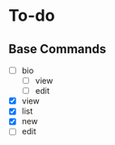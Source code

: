 # To-do

## Base Commands

- [ ] bio
  - [ ] view
  - [ ] edit
- [x] view
- [x] list
- [x] new
- [ ] edit
